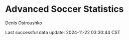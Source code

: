 # Advanced Soccer Statistics
Denis Ostroushko

<!-- gfm -->

Last successful data update: 2024-11-22 03:30:44 CST
